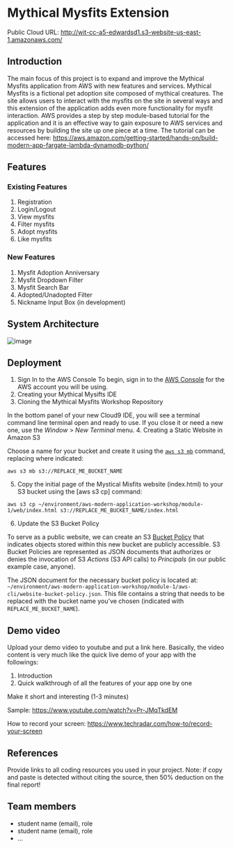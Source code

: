 # Mythical Mysfits Extension

Public Cloud URL: http://wit-cc-a5-edwardsd1.s3-website-us-east-1.amazonaws.com/

## Introduction

The main focus of this project is to expand and improve the Mythical Mysfits application from AWS with new features and services. Mythical Mysfits is a fictional pet adoption site composed of mythical creatures. The site allows users to interact with the mysfits on the site in several ways and this extension of the application adds even more functionality for mysfit interaction. AWS provides a step by step module-based tutorial for the application and it is an effective way to gain exposure to AWS services and resources by building the site up one piece at a time. The tutorial can be accessed here: https://aws.amazon.com/getting-started/hands-on/build-modern-app-fargate-lambda-dynamodb-python/

## Features 
### Existing Features
1. Registration
2. Login/Logout
3. View mysfits 
4. Filter mysfits
5. Adopt mysfits
6. Like mysfits

### New Features
1. Mysfit Adoption Anniversary
2. Mysfit Dropdown Filter
3. Mysfit Search Bar
4. Adopted/Unadopted Filter
5. Nickname Input Box (in development)

## System Architecture
![image](https://user-images.githubusercontent.com/43997359/129091401-08dd10b0-e438-497e-b740-13d00a9914a7.png)

## Deployment
1. Sign In to the AWS Console
To begin, sign in to the [AWS Console](https://console.aws.amazon.com) for the AWS account you will be using.
2. Creating your Mythical Mysifts IDE
3. Cloning the Mythical Mysfits Workshop Repository

In the bottom panel of your new Cloud9 IDE, you will see a terminal command line terminal open and ready to use. If you close it or need a new one, use the *Window* > *New Terminal* menu.
4. Creating a Static Website in Amazon S3

Choose a name for your bucket and create it using the [```aws s3 mb```](https://docs.aws.amazon.com/cli/latest/reference/s3/mb.html) command, replacing where indicated:

```
aws s3 mb s3://REPLACE_ME_BUCKET_NAME
```
5. Copy the initial page of the Mystical Misfits website (index.html) to your S3 bucket using the [aws s3 cp] command:

```
aws s3 cp ~/environment/aws-modern-application-workshop/module-1/web/index.html s3://REPLACE_ME_BUCKET_NAME/index.html
```

6. Update the S3 Bucket Policy

To serve as a public website, we can create an S3 [Bucket Policy](https://docs.aws.amazon.com/AmazonS3/latest/dev/example-bucket-policies.html) that indicates objects stored within this new bucket are publicly accessible. S3 Bucket Policies are represented as JSON documents that authorizes or denies the invocation of S3 *Actions* (S3 API calls) to *Principals* (in our public example case, anyone). 

The JSON document for the necessary bucket policy is located at: `~/environment/aws-modern-application-workshop/module-1/aws-cli/website-bucket-policy.json`.  This file contains a string that needs to be replaced with the bucket name you've chosen (indicated with `REPLACE_ME_BUCKET_NAME`).

## Demo video

Upload your demo video to youtube and put a link here. Basically, the video content is very much like the quick live demo of your app with the followings:
1. Introduction
3. Quick walkthrough of all the features of your app one by one

Make it short and interesting (1-3 minutes)

Sample: https://www.youtube.com/watch?v=Pr-JMqTkdEM

How to record your screen: https://www.techradar.com/how-to/record-your-screen

## References

Provide links to all coding resources you used in your project. Note: if copy and paste is detected without citing the source, then 50% deduction on the final report!

## Team members

* student name (email), role
* student name (email), role
* ...

